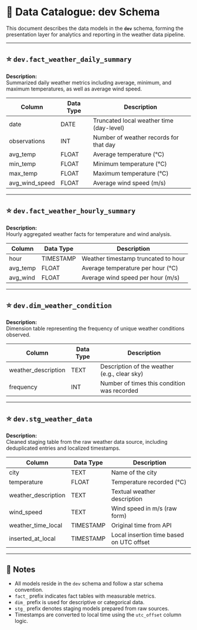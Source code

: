 # 📒 Data Catalogue: dev Schema

This document describes the data models in the **`dev`** schema, forming the presentation layer for analytics and reporting in the weather data pipeline.

---

## ⭐ `dev.fact_weather_daily_summary`

**Description:**  
Summarized daily weather metrics including average, minimum, and maximum temperatures, as well as average wind speed.

| Column         | Data Type | Description                                      |
|----------------|-----------|--------------------------------------------------|
| date           | DATE      | Truncated local weather time (day-level)         |
| observations   | INT       | Number of weather records for that day           |
| avg_temp       | FLOAT     | Average temperature (°C)                         |
| min_temp       | FLOAT     | Minimum temperature (°C)                         |
| max_temp       | FLOAT     | Maximum temperature (°C)                         |
| avg_wind_speed | FLOAT     | Average wind speed (m/s)                         |

---

## ⭐ `dev.fact_weather_hourly_summary`

**Description:**  
Hourly aggregated weather facts for temperature and wind analysis.

| Column     | Data Type | Description                           |
|------------|-----------|---------------------------------------|
| hour       | TIMESTAMP | Weather timestamp truncated to hour   |
| avg_temp   | FLOAT     | Average temperature per hour (°C)     |
| avg_wind   | FLOAT     | Average wind speed per hour (m/s)     |

---

## ⭐ `dev.dim_weather_condition`

**Description:**  
Dimension table representing the frequency of unique weather conditions observed.

| Column             | Data Type | Description                                  |
|--------------------|-----------|----------------------------------------------|
| weather_description| TEXT      | Description of the weather (e.g., clear sky) |
| frequency          | INT       | Number of times this condition was recorded  |

---

## ⭐ `dev.stg_weather_data`

**Description:**  
Cleaned staging table from the raw weather data source, including deduplicated entries and localized timestamps.

| Column            | Data Type | Description                                              |
|-------------------|-----------|----------------------------------------------------------|
| city              | TEXT      | Name of the city                                         |
| temperature       | FLOAT     | Temperature recorded (°C)                                |
| weather_description | TEXT    | Textual weather description                              |
| wind_speed        | TEXT      | Wind speed in m/s (raw form)                             |
| weather_time_local| TIMESTAMP | Original time from API                                   |
| inserted_at_local | TIMESTAMP | Local insertion time based on UTC offset                 |

---

## 🧾 Notes

- All models reside in the `dev` schema and follow a star schema convention.
- `fact_` prefix indicates fact tables with measurable metrics.
- `dim_` prefix is used for descriptive or categorical data.
- `stg_` prefix denotes staging models prepared from raw sources.
- Timestamps are converted to local time using the `utc_offset` column logic.
